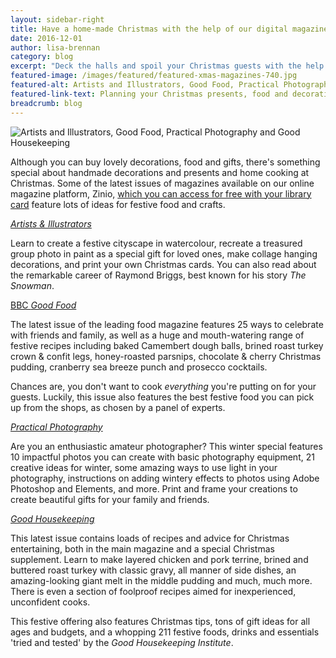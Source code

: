 ```yaml
---
layout: sidebar-right
title: Have a home-made Christmas with the help of our digital magazines
date: 2016-12-01
author: lisa-brennan
category: blog
excerpt: "Deck the halls and spoil your Christmas guests with the help of free titles from our digital magazine service, Zinio"
featured-image: /images/featured/featured-xmas-magazines-740.jpg
featured-alt: Artists and Illustrators, Good Food, Practical Photography and Good Housekeeping
featured-link-text: Planning your Christmas presents, food and decorations? Take a look at our suggestions of free magazines that can help.
breadcrumb: blog
---
```


![Artists and Illustrators, Good Food, Practical Photography and Good Housekeeping](/images/featured/featured-xmas-magazines.jpg)

Although you can buy lovely decorations, food and gifts, there's something special about handmade decorations and presents and home cooking at Christmas. Some of the latest issues of magazines available on our online magazine platform, Zinio, [which you can access for free with your library card](https://www.suffolklibraries.co.uk/elibrary/zinio/) feature lots of ideas for festive food and crafts.

[<cite>Artists & Illustrators</cite>](http://www.rbdigital.com/Suffolk/service/zinio/landing?mag_id=394)

Learn to create a festive cityscape in watercolour, recreate a treasured group photo in paint as a special gift for loved ones, make collage hanging decorations, and print your own Christmas cards. You can also read about the remarkable career of Raymond Briggs, best known for his story <cite>The Snowman</cite>.

[BBC <cite>Good Food</cite>](http://www.rbdigital.com/Suffolk/service/zinio/landing?mag_id=441)

The latest issue of the leading food magazine features 25 ways to celebrate with friends and family, as well as a huge and mouth-watering range of festive recipes including baked Camembert dough balls, brined roast turkey crown & confit legs, honey-roasted parsnips, chocolate & cherry Christmas pudding, cranberry sea breeze punch and prosecco cocktails.

Chances are, you don't want to cook *everything* you're putting on for your guests. Luckily, this issue also features the best festive food you can pick up from the shops, as chosen by a panel of experts.

[<cite>Practical Photography</cite>](http://www.rbdigital.com/Suffolk/service/zinio/landing?mag_id=8133)

Are you an enthusiastic amateur photographer? This winter special features 10 impactful photos you can create with basic photography equipment, 21 creative ideas for winter, some amazing ways to use light in your photography, instructions on adding wintery effects to photos using Adobe Photoshop and Elements, and more. Print and frame your creations to create beautiful gifts for your family and friends.

[<cite>Good Housekeeping</cite>](http://www.rbdigital.com/Suffolk/service/zinio/landing?mag_id=744)

This latest issue contains loads of recipes and advice for Christmas entertaining, both in the main magazine and a special Christmas supplement. Learn to make layered chicken and pork terrine, brined and buttered roast turkey with classic gravy, all manner of side dishes, an amazing-looking giant melt in the middle pudding and much, much more. There is even a section of foolproof recipes aimed for inexperienced, unconfident cooks.

This festive offering also features Christmas tips, tons of gift ideas for all ages and budgets, and a whopping 211 festive foods, drinks and essentials 'tried and tested' by the <cite>Good Housekeeping Institute</cite>.
